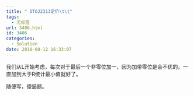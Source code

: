 ```yaml
---
title: " DTOJ2313定价\t\t"
tags:
  - 无标签
url: 3406.html
id: 3406
categories:
  - Solution
date: 2018-08-12 16:33:07
---
```


我们从L开始考虑，每次对于最后一个非零位加一，因为加带零位是会不优的。一直加到大于R统计最小值就好了。

随便写，傻逼题。